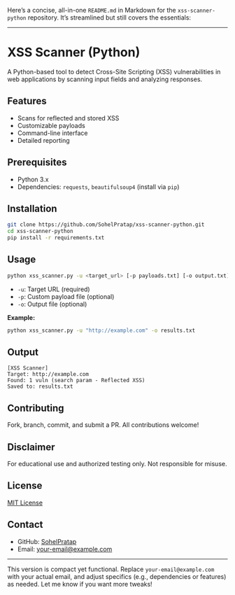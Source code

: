 Here’s a concise, all-in-one `README.md` in Markdown for the `xss-scanner-python` repository. It’s streamlined but still covers the essentials:

---

# XSS Scanner (Python)

A Python-based tool to detect Cross-Site Scripting (XSS) vulnerabilities in web applications by scanning input fields and analyzing responses.

## Features
- Scans for reflected and stored XSS
- Customizable payloads
- Command-line interface
- Detailed reporting

## Prerequisites
- Python 3.x
- Dependencies: `requests`, `beautifulsoup4` (install via `pip`)

## Installation
```bash
git clone https://github.com/SohelPratap/xss-scanner-python.git
cd xss-scanner-python
pip install -r requirements.txt
```

## Usage
```bash
python xss_scanner.py -u <target_url> [-p payloads.txt] [-o output.txt]
```
- `-u`: Target URL (required)
- `-p`: Custom payload file (optional)
- `-o`: Output file (optional)

**Example:**
```bash
python xss_scanner.py -u "http://example.com" -o results.txt
```

## Output
```
[XSS Scanner]
Target: http://example.com
Found: 1 vuln (search param - Reflected XSS)
Saved to: results.txt
```

## Contributing
Fork, branch, commit, and submit a PR. All contributions welcome!

## Disclaimer
For educational use and authorized testing only. Not responsible for misuse.

## License
[MIT License](LICENSE)

## Contact
- GitHub: [SohelPratap](https://github.com/SohelPratap)
- Email: [your-email@example.com](mailto:your-email@example.com)

---

This version is compact yet functional. Replace `your-email@example.com` with your actual email, and adjust specifics (e.g., dependencies or features) as needed. Let me know if you want more tweaks!
